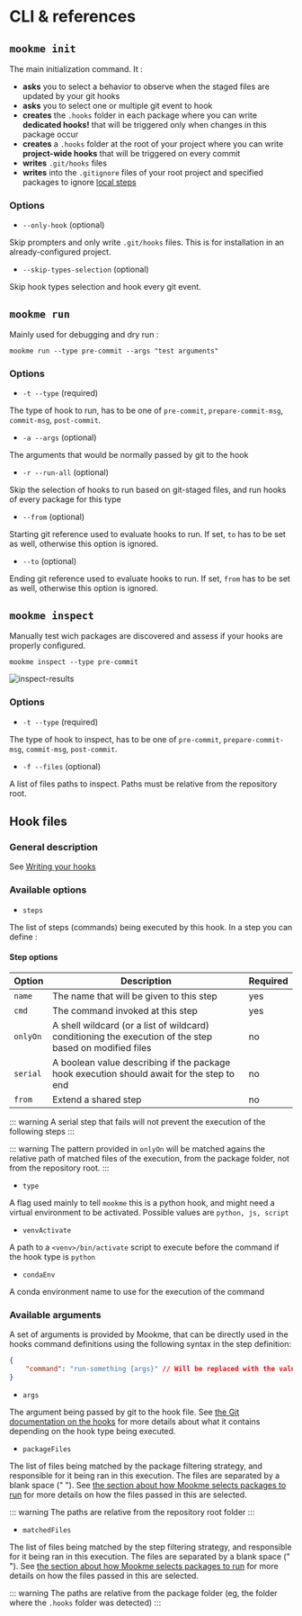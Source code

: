 # CLI & references

## `mookme init`

The main initialization command. It :

- **asks** you to select a behavior to observe when the staged files are updated by your git hooks
- **asks** you to select one or multiple git event to hook
- **creates** the `.hooks` folder in each package where you can write **dedicated hooks!** that will be triggered only
when changes in this package occur
- **creates** a `.hooks` folder at the root of your project where you can write **project-wide hooks** that will be
triggered on every commit
- **writes** `.git/hooks` files
- **writes** into the `.gitignore` files of your root project and specified packages to ignore [local steps](/features/#uncommited-steps-gitignore)

### Options

- `--only-hook` (optional)

Skip prompters and only write `.git/hooks` files. This is for installation in an already-configured project.

- `--skip-types-selection` (optional)

Skip hook types selection and hook every git event.

## `mookme run`

Mainly used for debugging and dry run :

`mookme run --type pre-commit --args "test arguments"`

### Options

- `-t --type` (required)

The type of hook to run, has to be one of `pre-commit`, `prepare-commit-msg`, `commit-msg`, `post-commit`.

- `-a --args` (optional)

The arguments that would be normally passed by git to the hook

- `-r --run-all` (optional)

Skip the selection of hooks to run based on git-staged files, and run hooks of every package for this type

- `--from` (optional)

Starting git reference used to evaluate hooks to run. If set, `to` has to be set as well, otherwise this option is ignored.

- `--to` (optional)

Ending git reference used to evaluate hooks to run. If set, `from` has to be set as well, otherwise this option is ignored.

## `mookme inspect`

Manually test wich packages are discovered and assess if your hooks are properly configured.

`mookme inspect --type pre-commit`

<img src="/inspect-results.png" alt="inspect-results"/>

### Options

- `-t --type` (required)

The type of hook to inspect, has to be one of `pre-commit`, `prepare-commit-msg`, `commit-msg`, `post-commit`.

- `-f --files` (optional)

A list of files paths to inspect. Paths must be relative from the repository root.

## Hook files

### General description

See [Writing your hooks](/get-started/#writing-your-hooks)

### Available options

- `steps`

The list of steps (commands) being executed by this hook. In a step you can define :

#### Step options

| Option        | Description           | Required  |
| ------------- | ------------- | ------|
| `name`      | The name that will be given to this step | yes |
| `cmd`      | The command invoked at this step |   yes |
| `onlyOn` | A shell wildcard (or a list of wildcard) conditioning the execution of the step based on modified files      |    no |
| `serial` | A boolean value describing if the package hook execution should await for the step to end |    no |
| `from` | Extend a shared step |    no |

::: warning
A serial step that fails will not prevent the execution of the following steps
:::

::: warning
The pattern provided in `onlyOn` will be matched agains the relative path of matched files of the execution, from the package folder, not from the repository root.
:::

- `type`

A flag used mainly to tell `mookme` this is a python hook, and might need a virtual environment to be activated. Possible values are `python, js, script`

- `venvActivate`

A path to a `<venv>/bin/activate` script to execute before the command if the hook type is `python`

- `condaEnv`

A conda environment name to use for the execution of the command


### Available arguments

A set of arguments is provided by Mookme, that can be directly used in the hooks command definitions using the following syntax in the step definition:

````json
{
    "command": "run-something {args}" // Will be replaced with the value of `args`
}
````

- `args`

The argument being passed by git to the hook file. See [the Git documentation on the hooks](https://git-scm.com/book/en/v2/Customizing-Git-Git-Hooks) for more details about what it contains depending on the hook type being executed.

- `packageFiles`

The list of files being matched by the package filtering strategy, and responsible for it being ran in this execution. The files are separated by a blank space (" "). See [the section about how Mookme selects packages to run](/get-started/#how-will-mookme-decide-which-hooks-to-run) for more details on how the files passed in this are selected.

::: warning
The paths are relative from the repository root folder
:::

- `matchedFiles`

The list of files being matched by the step filtering strategy, and responsible for it being ran in this execution. The files are separated by a blank space (" "). See [the section about how Mookme selects packages to run](/get-started/#how-will-mookme-decide-which-hooks-to-run) for more details on how the files passed in this are selected.

::: warning
The paths are relative from the package folder (eg, the folder where the `.hooks` folder was detected)
:::
